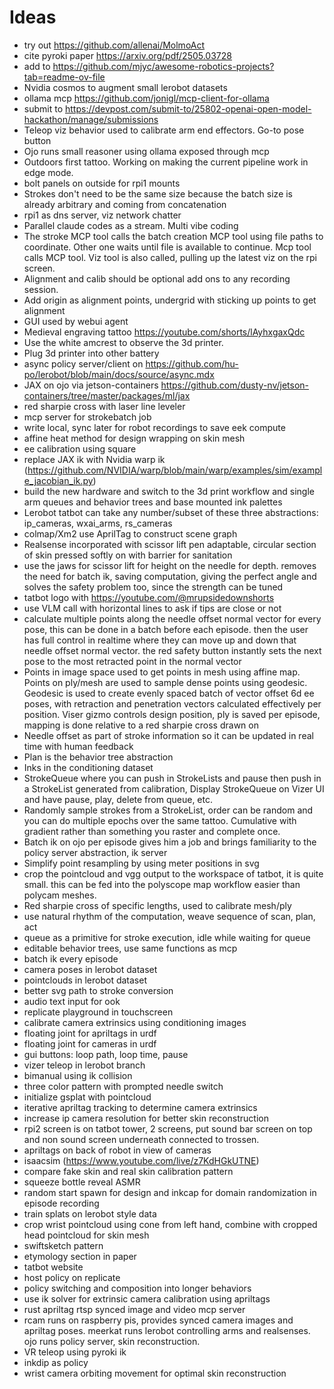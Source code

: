 # Ideas

- try out https://github.com/allenai/MolmoAct
- cite pyroki paper https://arxiv.org/pdf/2505.03728
- add to https://github.com/mjyc/awesome-robotics-projects?tab=readme-ov-file
- Nvidia cosmos to augment small lerobot datasets
- ollama mcp https://github.com/jonigl/mcp-client-for-ollama
- submit to https://devpost.com/submit-to/25802-openai-open-model-hackathon/manage/submissions
- Teleop viz behavior used to calibrate arm end effectors. Go-to pose button
- Ojo runs small reasoner using ollama exposed through mcp
- Outdoors first tattoo. Working on making the current pipeline work in edge mode.
- bolt panels on outside for rpi1 mounts
- Strokes don't need to be the same size because the batch size is already arbitrary and coming from concatenation
- rpi1 as dns server, viz network chatter
- Parallel claude codes as a stream. Multi vibe coding
- The stroke MCP tool calls the batch creation MCP tool using file paths to coordinate. Other one waits until file is available to continue. Mcp tool calls MCP tool. Viz tool is also called, pulling up the latest viz on the rpi screen.
- Alignment and calib should be optional add ons to any recording session. 
- Add origin as alignment points, undergrid with sticking up points to get alignment
- GUI used by webui agent
- Medieval engraving tattoo https://youtube.com/shorts/lAyhxgaxQdc
- Use the white amcrest to observe the 3d printer.
- Plug 3d printer into other battery
- async policy server/client on https://github.com/hu-po/lerobot/blob/main/docs/source/async.mdx
- JAX on ojo via jetson-containers https://github.com/dusty-nv/jetson-containers/tree/master/packages/ml/jax
- red sharpie cross with laser line leveler
- mcp server for strokebatch job
- write local, sync later for robot recordings to save eek compute
- affine heat method for design wrapping on skin mesh
- ee calibration using square
- replace JAX ik with Nvidia warp ik (https://github.com/NVIDIA/warp/blob/main/warp/examples/sim/example_jacobian_ik.py)
- build the new hardware and switch to the 3d print workflow and single arm queues and behavior trees and base mounted ink palettes
- Lerobot tatbot can take any number/subset of these three abstractions: ip_cameras, wxai_arms, rs_cameras
- colmap/Xm2 use AprilTag to construct scene graph
- Realsense incorporated with scissor lift pen adaptable, circular section of skin pressed softly on with barrier for sanitation
- use the jaws for scissor lift for height on the needle for depth. removes the need for batch ik, saving computation, giving the perfect angle and solves the safety problem too, since the strength can be tuned 
- tatbot logo with https://youtube.com/@mrupsidedownshorts
- use VLM call with horizontal lines to ask if tips are close or not
- calculate multiple points along the needle offset normal vector for every pose, this can be done in a batch before each episode. then the user has full control in realtime where they can move up and down that needle offset normal vector. the red safety button instantly sets the next pose to the most retracted point in the normal vector
- Points in image space used to get points in mesh using affine map. Points on ply/mesh are used to sample dense points using geodesic. Geodesic is used to create evenly spaced batch of vector offset 6d ee poses, with retraction and penetration vectors calculated effectively per position.
Viser gizmo controls design position, ply is saved per episode, mapping is done relative to a red sharpie cross drawn on
- Needle offset as part of stroke information so it can be updated in real time with human feedback
- Plan is the behavior tree abstraction
- Inks in the conditioning dataset
- StrokeQueue where you can push in StrokeLists and pause then push in a StrokeList generated from calibration, Display StrokeQueue on Vizer UI and have pause, play, delete from queue, etc. 
- Randomly sample strokes from a StrokeList, order can be random and you can do multiple epochs over the same tattoo. Cumulative with gradient rather than something you raster and complete once. 
- Batch ik on ojo per episode gives him a job and brings familiarity to the policy server abstraction, ik server 
- Simplify point resampling by using meter positions in svg
- crop the pointcloud and vgg output to the workspace of tatbot, it is quite small. this can be fed into the polyscope map workflow easier than polycam meshes.
- Red sharpie cross of specific lengths, used to calibrate mesh/ply
- use natural rhythm of the computation, weave sequence of scan, plan, act
- queue as a primitive for stroke execution, idle while waiting for queue
- editable behavior trees, use same functions as mcp
- batch ik every episode
- camera poses in lerobot dataset 
- pointclouds in lerobot dataset
- better svg path to stroke conversion
- audio text input for ook
- replicate playground in touchscreen
- calibrate camera extrinsics using conditioning images
- floating joint for apriltags in urdf
- floating joint for cameras in urdf
- gui buttons: loop path, loop time, pause
- vizer teleop in lerobot branch
- bimanual using ik collision
- three color pattern with prompted needle switch
- initialize gsplat with pointcloud
- iterative apriltag tracking to determine camera extrinsics
- increase ip camera resolution for better skin reconstruction
- rpi2 screen is on tatbot tower, 2 screens, put sound bar screen on top and non sound screen underneath connected to trossen.
- apriltags on back of robot in view of cameras
- isaacsim (https://www.youtube.com/live/z7KdHGkUTNE)
- compare fake skin and real skin calibration pattern
- squeeze bottle reveal ASMR
- random start spawn for design and inkcap for domain randomization in episode recording
- train splats on lerobot style data
- crop wrist pointcloud using cone from left hand, combine with cropped head pointcloud for skin mesh
- swiftsketch pattern
- etymology section in paper
- tatbot website
- host policy on replicate
- policy switching and composition into longer behaviors
- use ik solver for extrinsic camera calibration using apriltags
- rust apriltag rtsp synced image and video mcp server
- rcam runs on raspberry pis, provides synced camera images and apriltag poses. meerkat runs lerobot controlling arms and realsenses. ojo runs policy server, skin reconstruction.
- VR teleop using pyroki ik
- inkdip as policy
- wrist camera orbiting movement for optimal skin reconstruction